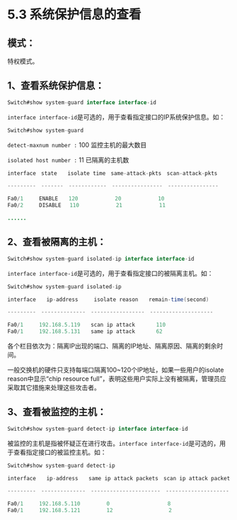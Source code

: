 # 5.3 系统保护信息的查看

## 模式：

特权模式。

## 1、查看系统保护信息：

```java
Switch#show system-guard interface interface-id
```

`interface interface-id`是可选的，用于查看指定接口的IP系统保护信息。如：

```java
Switch#show system-guard
```

`detect-maxnum number :` 100 监控主机的最大数目

`isolated host number :` 11 已隔离的主机数

```java
interface　state　　isolate time　same-attack-pkts　scan-attack-pkts

---------　-------　------------　----------------　----------------

Fa0/1　　　ENABLE　　120　　　　　　　20　　　　　　　10
Fa0/2　　　DISABLE　 110　　　　　　　21　　　　　　　11

......
```

## 2、查看被隔离的主机：

```java
Switch#show system-guard isolated-ip interface interface-id
```

`interface interface-id`是可选的，用于查看指定接口的被隔离主机。如：

```java
Switch#show system-guard isolated-ip
```

```java
interface　　ip-address　　　isolate reason　　remain-time(second)

---------　--------------　-----------------　--------------------

Fa0/1　　　192.168.5.119　　scan ip attack　　　　110
Fa0/1　　　192.168.5.131　　same ip attack　　　　62
```

各个栏目依次为：隔离IP出现的端口、隔离的IP地址、隔离原因、隔离的剩余时间。

一般交换机的硬件只支持每端口隔离100~120个IP地址，如果一些用户的isolate reason中显示“chip resource full”，表明这些用户实际上没有被隔离，管理员应采取其它措施来处理这些攻击者。

## 3、查看被监控的主机：

```java
Switch#show system-guard detect-ip interface interface-id
```

被监控的主机是指被怀疑正在进行攻击。`interface interface-id`是可选的，用于查看指定接口的被监控主机。如：

```java
Switch#show system-guard detect-ip
```

```java
interface　　ip-address　　same ip attack packets　scan ip attack packets

---------　--------------　----------------------　--------------------

Fa0/1　　　192.168.5.110　　　　　0　　　　　　　　　　　8
Fa0/1　　　192.168.5.121　　　　　12　　　　　　　　　　 2
```

